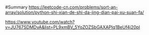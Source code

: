 #Summary
https://leetcode-cn.com/problems/sort-an-array/solution/python-shi-xian-de-shi-da-jing-dian-pai-xu-suan-fa/

https://www.youtube.com/watch?v=JU767SDMDvA&list=PL9xmBV_5YoZOZSbGAXAPIq1BeUf4j20pl
